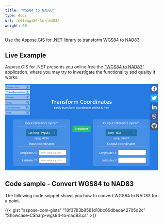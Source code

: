 ```yaml
---
title: "WGS84 to NAD83"
type: docs
url: /net/wgs84-to-nad83/
weight: 60
---
```


Use the Aspose.GIS for .NET library to transform WGS84 to NAD83.

## **Live Example**

Aspose.GIS for .NET presents you online free the ["WGS84 to NAD83"](https://products.aspose.app/gis/transformation/wgs84-to-nad83) application, where you may try to investigate the functionality and quality it works.

![transformation coordinates app](transform-coordinates.png)

## **Code sample - Convert WGS84 to NAD83**

The following code snippet shows you how to convert WGS84 to NAD83 for a point.

{{< gist "aspose-com-gists" "10f3783b9581d10bc69dbada42705d2c" "Showcase-CSharp-wgs84-to-nad83.cs" >}}
